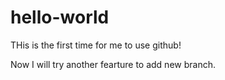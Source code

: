 # hello-world


THis is the first time for me to use github!

Now I will try another fearture to add new branch.

